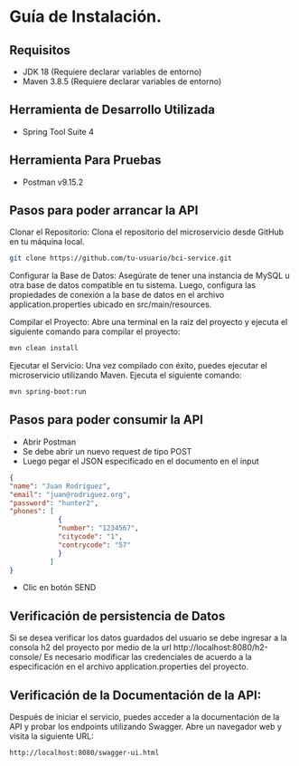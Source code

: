 # Guía de Instalación.

## Requisitos

- JDK 18 (Requiere declarar variables de entorno)
- Maven 3.8.5 (Requiere declarar variables de entorno)

## Herramienta de Desarrollo Utilizada

- Spring Tool Suite 4

## Herramienta Para Pruebas

- Postman v9.15.2

## Pasos para poder arrancar la API

Clonar el Repositorio:
Clona el repositorio del microservicio desde GitHub en tu máquina local.

```sh
git clone https://github.com/tu-usuario/bci-service.git
```

Configurar la Base de Datos:
Asegúrate de tener una instancia de MySQL u otra base de datos compatible en tu sistema. Luego, configura las propiedades de conexión a la base de datos en el archivo application.properties ubicado en src/main/resources.

Compilar el Proyecto:
Abre una terminal en la raíz del proyecto y ejecuta el siguiente comando para compilar el proyecto:

```sh
mvn clean install
```

Ejecutar el Servicio:
Una vez compilado con éxito, puedes ejecutar el microservicio utilizando Maven. Ejecuta el siguiente comando:

```sh
mvn spring-boot:run
```


## Pasos para poder consumir la API

- Abrir Postman
- Se debe abrir un nuevo request de tipo POST
- Luego pegar el JSON especificado en el documento en el input

```json
{
"name": "Juan Rodriguez",
"email": "juan@rodriguez.org",
"password": "hunter2",
"phones": [
            {
            "number": "1234567",
            "citycode": "1",
            "contrycode": "57"
            }
          ]
}
``` 
- Clic en botón SEND

## Verificación de persistencia de Datos

Si se desea verificar los datos guardados del usuario se debe ingresar a la consola h2 del proyecto por medio de la url
http://localhost:8080/h2-console/
Es necesario modificar las credenciales de acuerdo a la especificación en el archivo application.properties del proyecto.

## Verificación de la Documentación de la API:
Después de iniciar el servicio, puedes acceder a la documentación de la API y probar los endpoints utilizando Swagger. Abre un navegador web y visita la siguiente URL:

```sh
http://localhost:8080/swagger-ui.html
``` 
